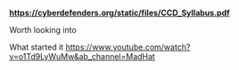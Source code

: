 
**https://cyberdefenders.org/static/files/CCD_Syllabus.pdf**

Worth looking into 

What started it
https://www.youtube.com/watch?v=o1Td9LyWuMw&ab_channel=MadHat
